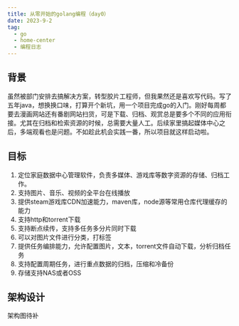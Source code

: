 ```yaml
---
title: 从零开始的golang编程（day0）
date: 2023-9-2
tag:
  - go
  - home-center
  - 编程日志
---
```


## 背景

虽然被部门安排去搞解决方案，转型胶片工程师，但我果然还是喜欢写代码。写了五年java，想换换口味，打算开个新坑，用一个项目完成go的入门。刚好每周都要去漫画网站还有番剧网站扫货，可是下载、归档、观赏总是要多个不同的应用衔接。尤其在归档和检索资源的时候，总需要大量人工。后续家里搞起媒体中心之后，多端观看也是问题。不如趁此机会实践一番，所以项目就这样启动啦。

## 目标

1. 定位家庭数据中心管理软件，负责多媒体、游戏库等数字资源的存储、归档工作。
2. 支持图片、音乐、视频的全平台在线播放
3. 提供steam游戏库CDN加速能力，maven库，node源等常用仓库代理缓存的能力
4. 支持http和torrent下载
5. 支持断点续传，支持多任务多分片同时下载
6. 可以对图片文件进行分类，打标签
7. 提供任务编排能力，允许配置图片，文本，torrent文件自动下载，分析归档任务
8. 支持配置周期任务，进行重点数据的归档，压缩和冷备份
9. 存储支持NAS或者OSS

## 架构设计

架构图待补

